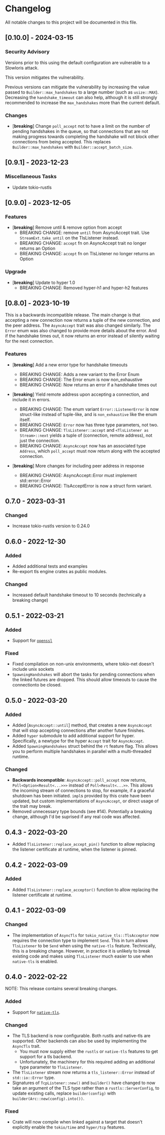 # Changelog

All notable changes to this project will be documented in this file.

## [0.10.0] - 2024-03-15

### Security Advisory

Versions prior to this using the default configuration are vulnerable to a Slowloris attack.

This version mitigates the vulnerability.

Previous versions can mitigate the vulnerability by increasing the value passed to `Builder::max_handshakes` to a large
number (such as `usize::MAX`). Decreasing the `handshake_timeout` can also help, although it is still strongly recommended
to increase the `max_handshakes` more than the current default.

### Changes

- [**breaking**] Change `poll_accept` not to have a limit on the number of pending handshakes in the queue,
  so that connections that are not making progress towards completing the handshake will not block other
  connections from being accepted. This replaces `Builder::max_handshakes` with `Builder::accept_batch_size`.

## [0.9.1] - 2023-12-23

### Miscellaneous Tasks

- Update tokio-rustls


## [0.9.0] - 2023-12-05

### Features

- [**breaking**] Remove until & remove option from accept
  * BREAKING CHANGE: remove `until` from AsyncAccept trait. Use
  `StreamExt.take_until` on the TlsListener instead.
  * BREAKING CHANGE: `accept` fn on AsyncAccept trait no longer returns an
  Option
  * BREAKING CHANGE: `accept` fn on TlsListener no longer returns an Option


### Upgrade

- [**breaking**] Update to hyper 1.0
  * BREAKING CHANGE: Removed hyper-h1 and hyper-h2 features


## [0.8.0] - 2023-10-19

This is a backwards incompatible release. The main change is that accepting a new connection now returns a tuple of the new connection, and the peer
address. The `AsyncAccept` trait was also changed similarly. The `Error` enum was also changed to provide more details about the error. And if
the handshake times out, it now returns an error instead of silently waiting for the next connection.

### Features

- [**breaking**] Add a new error type for handshake timeouts
    * BREAKING CHANGE: Adds a new variant to the Error Enum
    * BREAKING CHANGE: The Error enum is now non_exhaustive
    * BREAKING CHANGE: Now returns an error if a handshake times out

- [**breaking**] Yield remote address upon accepting a connection, and include it in errors.
    * BREAKING CHANGE: The enum variant `Error::ListenerError` is now struct-like instead of tuple-like, and is `non_exhaustive` like the enum itself.
    * BREAKING CHANGE: `Error` now has three type parameters, not two.
    * BREAKING CHANGE: `TlsListener::accept` and `<TlsListener as Stream>::next` yields a tuple of (connection, remote address), not just the connection.
    * BREAKING CHANGE: `AsyncAccept` now has an associated type `Address`, which `poll_accept` must now return along with the accepted connection.

- [**breaking**] More changes for including peer address in response
    * BREAKING CHANGE: AsyncAccept::Error must implement std::error::Error
    * BREAKING CHANGE: TlsAcceptError is now a struct form variant.

## 0.7.0 - 2023-03-31

### Changed
- Increase tokio-rustls version to 0.24.0

## 0.6.0 - 2022-12-30

### Added
- Added additional tests and examples
- Re-export tls engine crates as public modules.

### Changed
- Increased default handshake timeout to 10 seconds (technically a breaking change)

## 0.5.1 - 2022-03-21

### Added

- Support for [`openssl`](https://github.com/sfackler/rust-openssl)

### Fixed

- Fixed compilation on non-unix environments, where tokio-net doesn't include unix sockets
- `SpawningHandshakes` will abort the tasks for pending connections when the linked futures are dropped. This should allow timeouts to cause the connectionto be closed.

## 0.5.0 - 2022-03-20

### Added

- Added [`AsyncAccept::until`] method, that creates a new `AsyncAccept` that will stop accepting connections after another future finishes.
- Added `hyper` submodule to add additional support for hyper. Specifically, a newtype for the hyper `Accept` trait for `AsyncAccept`.
- Added `SpawningHandshakes` struct behind the `rt` feature flag. This allows you to perform multiple handshakes in parallel with a multi-threaded runtime.

### Changed
- **Backwards incompatible**: `AsyncAccept::poll_accept` now returns, `Poll<Option<Result<...>>>` instead of `Poll<Result<...>>`. This allows the incoming stream of connections to stop, for example, if a graceful shutdown has been initiated. `impl`s provided by this crate have been updated, but custom implementations of `AsyncAccept`, or direct usage of the trait may break.
- Removed unnecessary type bounds (see #14). Potentially a breaking change, although I'd be suprised if any real code was affected.


## 0.4.3 - 2022-03-20

- Added `TlsListener::replace_accept_pin()` function to allow replacing the listener certificate at runtime, when the listener is pinned.

## 0.4.2 - 2022-03-09

### Added

- Added `TlsListener::replace_acceptor()` function to allow replacing the listener certificate at runtime.

## 0.4.1 - 2022-03-09

### Changed

- The implementation of `AsyncTls` for `tokio_native_tls::TlsAcceptor` now requires the connection type to implement `Send`. This in turn allows `TlsListener` to be `Send` when using the `native-tls` feature. Technically, this is a breaking change. However, in practice it is unlikely to break existing code and makes using `TlsListener` much easier to use when `native-tls` is enabled.

## 0.4.0 - 2022-02-22

NOTE: This release contains several breaking changes.

### Added

- Support for [`native-tls`](https://github.com/sfackler/rust-native-tls).

### Changed

- The TLS backend is now configurable. Both rustls and native-tls are supported. Other backends can also be used by implementing the `AsyncTls` trait.
  - You must now supply either the `rustls` or `native-tls` features to get support for a tls backend.
  - Unfortunately, the machinery for this required adding an additional type parameter to `TlsListener`.
- The `TlsListener` stream now returns a `tls_listener::Error` instead of `std::io::Error` type.
- Signatures of `TcpListener::new()` and `builder()` have changed to now take an argument of the TLS type rather than a `rustls::ServerConfig`,
  to update existing calls, replace `builder(config)` with `builder(Arc::new(config).into())`.

### Fixed

- Crate will now compile when linked against a target that doesn't explicitly enable the `tokio/time` and `hyper/tcp`
  features.

